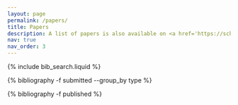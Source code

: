 ```yaml
---
layout: page
permalink: /papers/
title: Papers
description: A list of papers is also available on <a href='https://scholar.google.com/citations?user=5A_1NL0AAAAJ'><b>Google Scholar</b></a>.
nav: true
nav_order: 3
---
```


<!-- _pages/papers.md -->

<!-- Bibsearch Feature -->

{% include bib_search.liquid %}

<div class="publications">

{% bibliography -f submitted --group_by type %}

{% bibliography -f published %}

</div>
